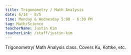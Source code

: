 ```yaml
---
title: Trigonometry / Math Analysis
date: 6/14 - 8/5
time: Monday & Wednesday 5:00 - 6:30 PM
tag: Math/Science
teacherName: Justin Kim
teacherLink: /staff/justin-kim
---
```


Trigonometry/ Math Analysis class. Covers Ku, Kottke, etc.
